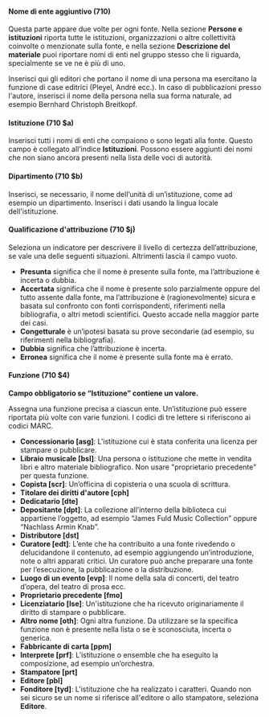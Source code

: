 #### Nome di ente aggiuntivo (710)

Questa parte appare due volte per ogni fonte. Nella sezione  **Persone e istituzioni** riporta tutte le istituzioni, organizzazioni o altre collettività coinvolte o menzionate sulla fonte, e nella sezione  **Descrizione del materiale** puoi riportare nomi di enti nel gruppo stesso che li riguarda, specialmente se ve ne è più di uno.

Inserisci qui gli editori che portano il nome di una persona ma esercitano la funzione di case editrici (Pleyel, André ecc.). In caso di pubblicazioni presso l'autore, inserisci il nome della persona nella sua forma naturale, ad esempio Bernhard Christoph Breitkopf.

#### Istituzione (710 $a)

Inserisci tutti i nomi di enti che compaiono o sono legati alla fonte. Questo campo è collegato all’indice **Istituzioni**. Possono essere aggiunti dei nomi che non siano ancora presenti nella lista delle voci di autorità.

#### Dipartimento (710 $b)

Inserisci, se necessario, il nome dell’unità di un’istituzione, come ad esempio un dipartimento. Inserisci i dati usando la lingua locale dell'istituzione.

#### Qualificazione d'attribuzione (710 $j)

Seleziona un indicatore per descrivere il livello di certezza dell’attribuzione, se vale una delle seguenti situazioni. Altrimenti lascia il campo vuoto.
- **Presunta** significa che il nome è presente sulla fonte, ma l’attribuzione è incerta o dubbia.
- **Accertata** significa che il nome è presente solo parzialmente oppure del tutto assente dalla fonte, ma l’attribuzione è (ragionevolmente) sicura e basata sul confronto con fonti corrispondenti, riferimenti nella bibliografia, o altri metodi scientifici. Questo accade nella maggior parte dei casi.
- **Congetturale** è un’ipotesi basata su prove secondarie (ad esempio, su riferimenti nella bibliografia).  
- **Dubbia** significa che l’attribuzione è incerta.
- **Erronea** significa che il nome è presente sulla fonte ma è errato.

#### Funzione (710 $4)

**Campo obbligatorio se “Istituzione” contiene un valore.**

Assegna una funzione precisa a ciascun ente. Un’istituzione può essere riportata più volte con varie funzioni. I codici di tre lettere si riferiscono ai codici MARC.

- **Concessionario [asg]**: L'istituzione cui è stata conferita una licenza per stampare o pubblicare.
- **Libraio musicale [bsl]**: Una persona o istituzione che mette in vendita libri e altro materiale bibliografico. Non usare "proprietario precedente" per questa funzione.  
- **Copista [scr]**: Un’officina di copisteria o una scuola di scrittura.
- **Titolare dei diritti d'autore [cph]**
- **Dedicatario [dte]**
- **Depositante [dpt]**: La collezione all’interno della biblioteca cui appartiene l’oggetto, ad esempio “James Fuld Music Collection” oppure “Nachlass Armin Knab”.
- **Distributore [dst]**  
- **Curatore [edt]**: L’ente che ha contribuito a una fonte rivedendo o delucidandone il contenuto, ad esempio aggiungendo un’introduzione, note o altri apparati critici. Un curatore può anche preparare una fonte per l’esecuzione, la pubblicazione o la distribuzione.
- **Luogo di un evento [evp]**: Il nome della sala di concerti, del teatro d’opera, del teatro di prosa ecc.  
- **Proprietario precedente [fmo]**  
- **Licenziatario [lse]**: Un'istituzione che ha ricevuto originariamente il diritto di stampare o pubblicare.
- **Altro nome [oth]**: Ogni altra funzione. Da utilizzare se la specifica funzione non è presente nella lista o se è sconosciuta, incerta o generica.  
- **Fabbricante di carta [ppm]**  
- **Interprete [prf]**: L’istituzione o ensemble che ha eseguito la composizione, ad esempio un’orchestra.  
- **Stampatore [prt]**  
- **Editore [pbl]**
- **Fonditore [tyd]**: L'istituzione che ha realizzato i caratteri.
Quando non sei sicuro se un nome si riferisce all'editore o allo stampatore, seleziona  **Editore**.
